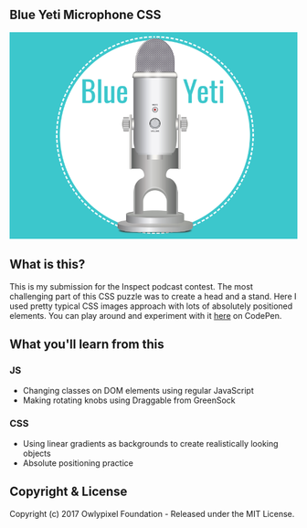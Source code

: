 ## Blue Yeti Microphone CSS

![blue yeti microphone screenshot](https://github.com/owlypixel/Blue_yeti_mic/raw/master/images/screenshot.png)

## What is this?
This is my submission for the Inspect podcast contest. The most challenging part of this CSS puzzle was to create a head and a stand. Here I used pretty typical CSS images approach with lots of absolutely positioned elements. 
You can play around and experiment with it [here](https://codepen.io/owlypixel/pen/BZqeme) on CodePen. 
## What you'll learn from this
### JS
- Changing classes on DOM elements using regular JavaScript
- Making rotating knobs using Draggable from GreenSock

### CSS
- Using linear gradients as backgrounds to create realistically looking objects
- Absolute positioning practice

## Copyright & License

Copyright (c) 2017 Owlypixel Foundation - Released under the MIT License.



